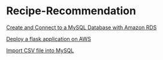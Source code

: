 # Recipe-Recommendation
[Create and Connect to a MySQL Database with Amazon RDS](https://aws.amazon.com/getting-started/tutorials/create-mysql-db/)

[Deploy a flask application on AWS](https://medium.com/@rodkey/deploying-a-flask-application-on-aws-a72daba6bb80)

[Import CSV file into MySQL](https://dev.mysql.com/doc/workbench/en/wb-admin-export-import-table.html)
